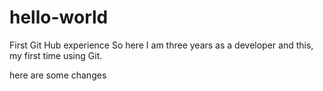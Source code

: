 # hello-world
First Git Hub experience
So here I am three years as a developer and this, my first time using Git.



here are some changes
